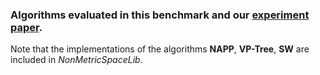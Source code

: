 ### Algorithms evaluated in this benchmark and our [experiment paper](http://www.cse.unsw.edu.au/~yingz/NNS.pdf). 

Note that the implementations of the algorithms **NAPP**, **VP-Tree**, **SW** are included in *NonMetricSpaceLib*.
